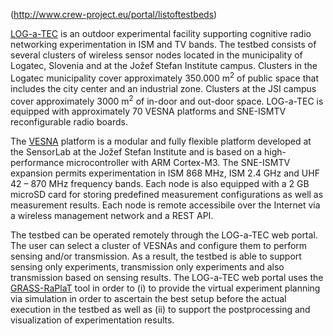 <meta charset="utf-8">

(http://www.crew-project.eu/portal/listoftestbeds)

<a href="http://log-a-tec.eu/">LOG-a-TEC</a> is an outdoor experimental facility supporting cognitive radio networking experimentation in ISM and TV bands.  The testbed consists of several clusters of wireless sensor nodes located in the municipality of Logatec, Slovenia and at the Jožef Stefan Institute campus. Clusters in the Logatec municipality cover approximately 350.000 m<sup>2</sup> of public space that includes the city center and an industrial zone. Clusters at the JSI campus cover approximately 3000 m<sup>2</sup> of in-door and out-door space. LOG-a-TEC is equipped with approximately 70 VESNA platforms and SNE-ISMTV reconfigurable radio boards. 

The [VESNA](http://log-a-tec.eu/hw-vesna.html) platform is a modular and fully flexible platform developed at the SensorLab at the Jožef Stefan Institute and is based on a high-performance microcontroller with ARM Cortex-M3. The SNE-ISMTV expansion permits experimentation in ISM 868 MHz, ISM 2.4 GHz and UHF 42 – 870 MHz frequency bands. Each node is also equipped with a 2 GB microSD card for storing predefined measurement configurations as well as measurement results. Each node is remote accessibile over the Internet via a wireless management network and a REST API.

The testbed can be operated remotely through the LOG-a-TEC web portal. The user can select a cluster of VESNAs and configure them to perform sensing and/or transmission. As a result, the testbed is able to support sensing only experiments, transmission only experiments and also transmission based on sensing results. The LOG-a-TEC web portal uses the <a href="http://www-e6.ijs.si/en/software/grass-raplat">GRASS-RaPlaT</a> tool in order to (i) to provide the virtual experiment planning via simulation in order to ascertain the best setup before the actual execution in the testbed as well as (ii) to support the postprocessing and visualization of experimentation results.

